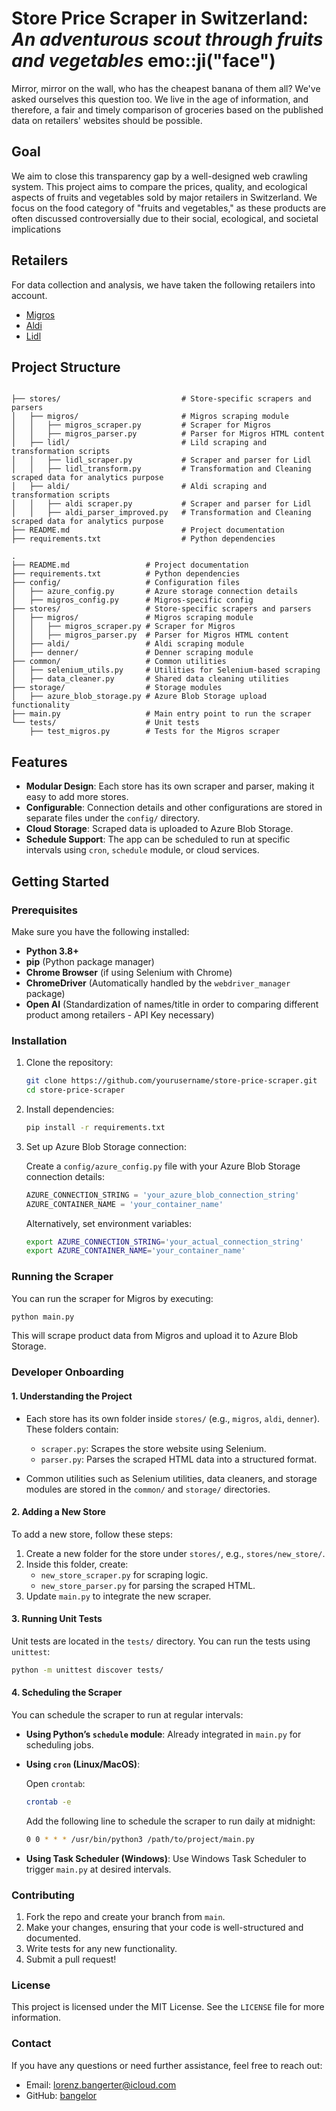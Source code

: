
# Store Price Scraper in Switzerland: ***An adventurous scout through fruits and vegetables***  emo::ji("face")

Mirror, mirror on the wall, who has the cheapest banana of them all? We've asked ourselves this question too. We live in the age of information, and therefore, a fair and timely comparison of groceries based on the published data on retailers' websites should be possible. 

## Goal
We aim to close this transparency gap by a well-designed web crawling system. This project aims to compare the prices, quality, and ecological aspects of fruits and vegetables sold by major retailers in Switzerland. We focus on the food category of "fruits and vegetables," as these products are often discussed controversially due to their social, ecological, and societal implications

## Retailers
For data collection and analysis, we have taken the following retailers into account.

- [Migros](https://www.migros.ch/de/category/fruechte-gemuese)
- [Aldi](https://www.aldi-now.ch/de/obst-&-gem%C3%BCse)
- [Lidl](https://sortiment.lidl.ch/de/obst-gemuese#)

## Project Structure
```

├── stores/                           # Store-specific scrapers and parsers
│   ├── migros/                       # Migros scraping module
│   │   ├── migros_scraper.py         # Scraper for Migros
│   │   ├── migros_parser.py          # Parser for Migros HTML content
│   ├── lidl/                         # Lild scraping and transformation scripts
│   │   ├── lidl_scraper.py           # Scraper and parser for Lidl
│   │   ├── lidl_transform.py         # Transformation and Cleaning scraped data for analytics purpose
│   ├── aldi/                         # Aldi scraping and transformation scripts
│   │   ├── aldi scraper.py           # Scraper and parser for Lidl
│   │   ├── aldi_parser_improved.py   # Transformation and Cleaning scraped data for analytics purpose
├── README.md                         # Project documentation
├── requirements.txt                  # Python dependencies

```


```
.
├── README.md                 # Project documentation
├── requirements.txt          # Python dependencies
├── config/                   # Configuration files
│   ├── azure_config.py       # Azure storage connection details
│   ├── migros_config.py      # Migros-specific config
├── stores/                   # Store-specific scrapers and parsers
│   ├── migros/               # Migros scraping module
│   │   ├── migros_scraper.py # Scraper for Migros
│   │   ├── migros_parser.py  # Parser for Migros HTML content
│   ├── aldi/                 # Aldi scraping module
│   ├── denner/               # Denner scraping module
├── common/                   # Common utilities
│   ├── selenium_utils.py     # Utilities for Selenium-based scraping
│   ├── data_cleaner.py       # Shared data cleaning utilities
├── storage/                  # Storage modules
│   ├── azure_blob_storage.py # Azure Blob Storage upload functionality
├── main.py                   # Main entry point to run the scraper
└── tests/                    # Unit tests
    ├── test_migros.py        # Tests for the Migros scraper
```

## Features

- **Modular Design**: Each store has its own scraper and parser, making it easy to add more stores.
- **Configurable**: Connection details and other configurations are stored in separate files under the `config/` directory.
- **Cloud Storage**: Scraped data is uploaded to Azure Blob Storage.
- **Schedule Support**: The app can be scheduled to run at specific intervals using `cron`, `schedule` module, or cloud services.

## Getting Started

### Prerequisites

Make sure you have the following installed:

- **Python 3.8+**
- **pip** (Python package manager)
- **Chrome Browser** (if using Selenium with Chrome)
- **ChromeDriver** (Automatically handled by the `webdriver_manager` package)
- **Open AI** (Standardization of names/title in order to comparing different product among retailers - API Key necessary)

### Installation

1. Clone the repository:

   ```bash
   git clone https://github.com/yourusername/store-price-scraper.git
   cd store-price-scraper
   ```

2. Install dependencies:

   ```bash
   pip install -r requirements.txt
   ```

3. Set up Azure Blob Storage connection:

   Create a `config/azure_config.py` file with your Azure Blob Storage connection details:

   ```python
   AZURE_CONNECTION_STRING = 'your_azure_blob_connection_string'
   AZURE_CONTAINER_NAME = 'your_container_name'
   ```

   Alternatively, set environment variables:

   ```bash
   export AZURE_CONNECTION_STRING='your_actual_connection_string'
   export AZURE_CONTAINER_NAME='your_container_name'
   ```

### Running the Scraper

You can run the scraper for Migros by executing:

```bash
python main.py
```

This will scrape product data from Migros and upload it to Azure Blob Storage.

### Developer Onboarding

#### 1. **Understanding the Project**

- Each store has its own folder inside `stores/` (e.g., `migros`, `aldi`, `denner`). These folders contain:
  - `scraper.py`: Scrapes the store website using Selenium.
  - `parser.py`: Parses the scraped HTML data into a structured format.
  
- Common utilities such as Selenium utilities, data cleaners, and storage modules are stored in the `common/` and `storage/` directories.

#### 2. **Adding a New Store**

To add a new store, follow these steps:
1. Create a new folder for the store under `stores/`, e.g., `stores/new_store/`.
2. Inside this folder, create:
   - `new_store_scraper.py` for scraping logic.
   - `new_store_parser.py` for parsing the scraped HTML.
3. Update `main.py` to integrate the new scraper.

#### 3. **Running Unit Tests**

Unit tests are located in the `tests/` directory. You can run the tests using `unittest`:

```bash
python -m unittest discover tests/
```

#### 4. **Scheduling the Scraper**

You can schedule the scraper to run at regular intervals:

- **Using Python’s `schedule` module**: Already integrated in `main.py` for scheduling jobs.
- **Using `cron` (Linux/MacOS)**:
  
  Open `crontab`:

  ```bash
  crontab -e
  ```

  Add the following line to schedule the scraper to run daily at midnight:

  ```bash
  0 0 * * * /usr/bin/python3 /path/to/project/main.py
  ```

- **Using Task Scheduler (Windows)**: Use Windows Task Scheduler to trigger `main.py` at desired intervals.

### Contributing

1. Fork the repo and create your branch from `main`.
2. Make your changes, ensuring that your code is well-structured and documented.
3. Write tests for any new functionality.
4. Submit a pull request!

### License

This project is licensed under the MIT License. See the `LICENSE` file for more information.

### Contact

If you have any questions or need further assistance, feel free to reach out:

- Email: lorenz.bangerter@icloud.com
- GitHub: [bangelor](https://github.com/bangelor)
